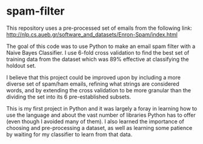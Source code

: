 # spam-filter

This repository uses a pre-processed set of emails from the following link:
http://nlp.cs.aueb.gr/software_and_datasets/Enron-Spam/index.html

The goal of this code was to use Python to make an email spam filter with a Naive Bayes Classifier. I use 6-fold cross validation to find the best set of training data from the dataset which was 89% effective at classifying the holdout set.

I believe that this project could be improved upon by including a more diverse set of spam/ham emails, refining what strings are considered words, and by extending the cross validation to be more granular than the dividing the set into its 6 pre-established subsets.

This is my first project in Python and it was largely a foray in learning how to use the language and about the vast number of libraries Python has to offer (even though I avoided many of them). I also learned the importance of choosing and pre-processing a dataset, as well as learning some patience by waiting for my classifier to learn from that data.

